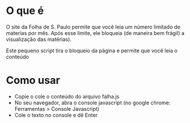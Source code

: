 O que é
=======

O site da Folha de S. Paulo permite que você leia um número limitado de materias por mês. Após esse limite, ele bloqueia (de maneira bem frágil) a visualização das matérias).

Este pequeno script tira o bloqueio da página e permite que você leia o conteúdo

Como usar
=========

* Copie o cole o conteúdo do arquivo falha.js
* No seu navegador, abra o console javascript (no google chrome: Ferramentas > Console Javascript)
* Cole o texto no console e dê Enter

